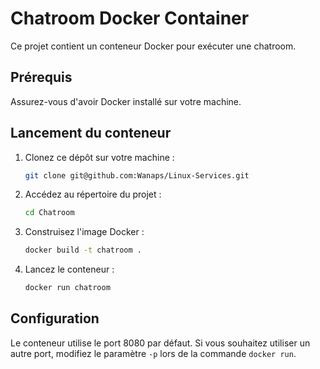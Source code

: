 # Chatroom Docker Container

Ce projet contient un conteneur Docker pour exécuter une chatroom.

## Prérequis

Assurez-vous d'avoir Docker installé sur votre machine.

## Lancement du conteneur

1. Clonez ce dépôt sur votre machine :

    ```bash
    git clone git@github.com:Wanaps/Linux-Services.git
    ```

2. Accédez au répertoire du projet :

    ```bash
    cd Chatroom
    ```

3. Construisez l'image Docker :

    ```bash
    docker build -t chatroom .
    ```

4. Lancez le conteneur :

    ```bash
    docker run chatroom
    ```

## Configuration

Le conteneur utilise le port 8080 par défaut. Si vous souhaitez utiliser un autre port, modifiez le paramètre `-p` lors de la commande `docker run`.
